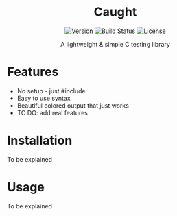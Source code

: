 <div align="center">

# Caught

[![Version](https://img.shields.io/github/v/tag/Timothy-Gonzalez/caught?style=for-the-badge&label=Version&cacheSeconds=300)](https://github.com/Timothy-Gonzalez/caught)
[![Build Status](https://img.shields.io/github/actions/workflow/status/Timothy-Gonzalez/caught/ci.yaml?branch=main&style=for-the-badge&cacheSeconds=300)](https://github.com/Timothy-Gonzalez/caught/actions/workflows/ci.yaml?query=branch%3Amain)
[![License](https://img.shields.io/badge/License-MIT-blue?style=for-the-badge&cacheSeconds=300)](LICENSE.txt)

A lightweight & simple C testing library

</div>

# Features

- No setup - just #include
- Easy to use syntax
- Beautiful colored output that just works
- TO DO: add real features

# Installation

To be explained

# Usage

To be explained
